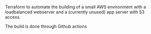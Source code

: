 Terraform to automate the building of a small AWS environment with a loadbalanced webserver and a (currently unused) app server with S3 access.

The build is done through Github actions
